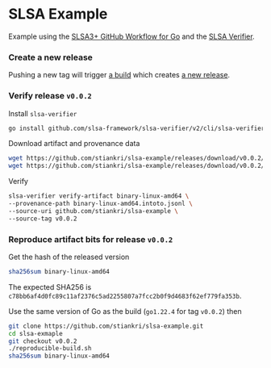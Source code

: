 # SLSA Example

Example using the [SLSA3+ GitHub Workflow for Go](https://github.com/slsa-framework/slsa-github-generator/blob/main/internal/builders/go/README.md) and the [SLSA Verifier](https://github.com/slsa-framework/slsa-verifier).

### Create a new release
Pushing a new tag will trigger [a build](https://github.com/stiankri/slsa-example/actions) which creates [a new release](https://github.com/stiankri/slsa-example/releases).

### Verify release `v0.0.2`
Install `slsa-verifier`
```sh
go install github.com/slsa-framework/slsa-verifier/v2/cli/slsa-verifier@v2.5.1
```

Download artifact and provenance data
```sh
wget https://github.com/stiankri/slsa-example/releases/download/v0.0.2/binary-linux-amd64
wget https://github.com/stiankri/slsa-example/releases/download/v0.0.2/binary-linux-amd64.intoto.jsonl
```

Verify
```sh
slsa-verifier verify-artifact binary-linux-amd64 \
--provenance-path binary-linux-amd64.intoto.jsonl \
--source-uri github.com/stiankri/slsa-example \
--source-tag v0.0.2
```

### Reproduce artifact bits for release `v0.0.2`
Get the hash of the released version
```sh
sha256sum binary-linux-amd64
```
The expected SHA256 is `c78bb6af4d0fc89c11af2376c5ad2255807a7fcc2b0f9d4683f62ef779fa353b`.

Use the same version of Go as the build (`go1.22.4` for tag `v0.0.2`) then
```sh
git clone https://github.com/stiankri/slsa-example.git
cd slsa-exmaple
git checkout v0.0.2
./reproducible-build.sh
sha256sum binary-linux-amd64
```
